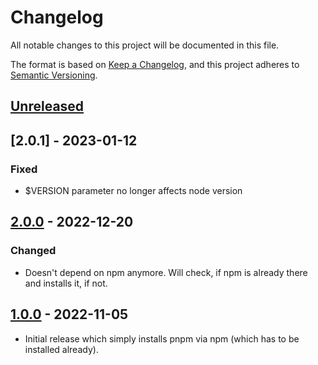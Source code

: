 # Changelog

All notable changes to this project will be documented in this file.

The format is based on [Keep a Changelog],
and this project adheres to [Semantic Versioning].

## [Unreleased]

## [2.0.1] - 2023-01-12

### Fixed

- $VERSION parameter no longer affects node version

## [2.0.0] - 2022-12-20

### Changed

- Doesn't depend on npm anymore. Will check, if npm is already there and installs it, if not.

## [1.0.0] - 2022-11-05

- Initial release which simply installs pnpm via npm (which has to be installed already).

<!-- Links -->
[keep a changelog]: https://keepachangelog.com/en/1.0.0/
[semantic versioning]: https://semver.org/spec/v2.0.0.html

<!-- Versions -->
[unreleased]: https://github.com/NicoVIII/devcontainer-features/compare/v2.0.0...HEAD
[2.0.0]: https://github.com/NicoVIII/devcontainer-features/compare/v1.0.0...v2.0.0
[1.0.0]: https://github.com/NicoVIII/devcontainer-features/releases/tag/v1.0.0
